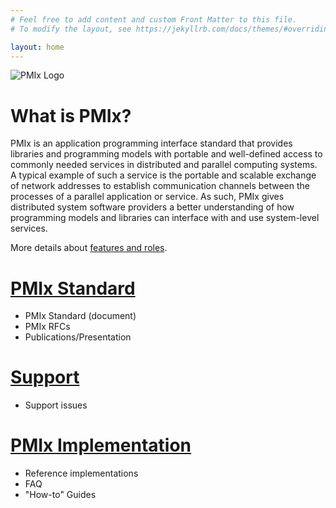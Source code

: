 ```yaml
---
# Feel free to add content and custom Front Matter to this file.
# To modify the layout, see https://jekyllrb.com/docs/themes/#overriding-theme-defaults

layout: home
---
```


![PMIx Logo](/images/pmix-logo.png "PMIx Logo")


What is PMIx?
=============

PMIx is an application programming interface standard that provides
libraries and programming models with portable and well-defined access to commonly
needed services in distributed and parallel computing systems.
A typical example of such a service is the portable and scalable exchange of network
addresses to establish communication channels between the processes of a parallel
application or service.
As such, PMIx gives distributed system software providers a better understanding of how
programming models and libraries can interface with and use system-level services.

More details about [features and roles](/features).

[PMIx Standard](/standard)
===============
 - PMIx Standard (document)
 - PMIx RFCs
 - Publications/Presentation

[Support](/support)
=========
 - Support issues

[PMIx Implementation](https://openpmix.github.io)
===========================================
 - Reference implementations
 - FAQ
 - "How-to" Guides


